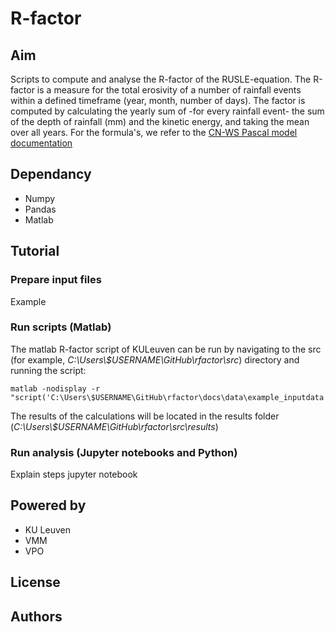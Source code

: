 

# R-factor

## Aim

Scripts to compute and analyse the R-factor of the RUSLE-equation. The R-factor is a measure for the total erosivity of a number of rainfall events within a defined timeframe (year, month, number of days). The factor is computed by calculating the yearly sum of -for every rainfall event- the sum of the depth of rainfall (mm) and the kinetic energy, and taking the mean over all years. For the formula's, we refer to the [CN-WS Pascal model documentation](https://docs.fluves.net/cnws-pascal/watem-sedem.html#rusle-factors)

## Dependancy

 - Numpy
 - Pandas
 - Matlab

## Tutorial

### Prepare input files

Example

### Run scripts (Matlab)

The matlab R-factor script of KULeuven can be run by navigating to the src (for example, *C:\Users\\$USERNAME\GitHub\rfactor\src*) directory and running the script:

    matlab -nodisplay -r "script('C:\Users\$USERNAME\GitHub\rfactor\docs\data\example_inputdata')"
    
The results of the calculations will be located in the results folder (*C:\Users\\$USERNAME\GitHub\rfactor\src\results*)

### Run analysis (Jupyter notebooks and Python)

Explain steps jupyter notebook

## Powered by

- KU Leuven
- VMM
- VPO

## License

## Authors
